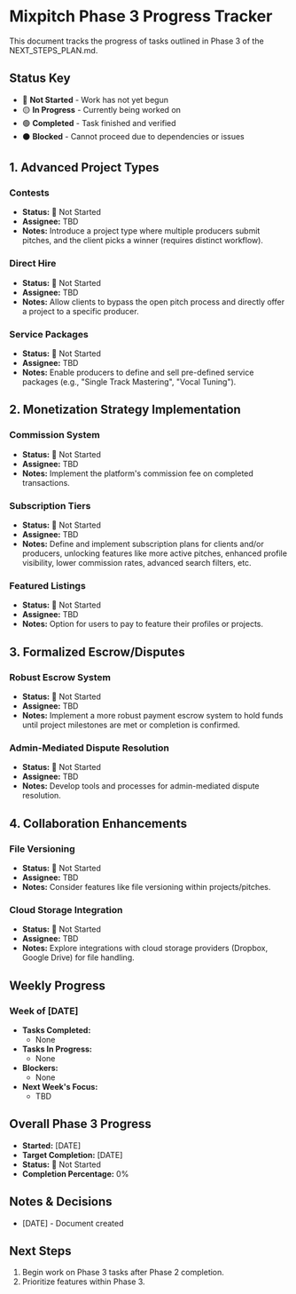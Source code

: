 # Mixpitch Phase 3 Progress Tracker

This document tracks the progress of tasks outlined in Phase 3 of the NEXT_STEPS_PLAN.md.

## Status Key
- 🔴 **Not Started** - Work has not yet begun
- 🟡 **In Progress** - Currently being worked on
- 🟢 **Completed** - Task finished and verified
- ⚫ **Blocked** - Cannot proceed due to dependencies or issues

## 1. Advanced Project Types

### Contests
- **Status:** 🔴 Not Started
- **Assignee:** TBD
- **Notes:** Introduce a project type where multiple producers submit pitches, and the client picks a winner (requires distinct workflow).

### Direct Hire
- **Status:** 🔴 Not Started
- **Assignee:** TBD
- **Notes:** Allow clients to bypass the open pitch process and directly offer a project to a specific producer.

### Service Packages
- **Status:** 🔴 Not Started
- **Assignee:** TBD
- **Notes:** Enable producers to define and sell pre-defined service packages (e.g., "Single Track Mastering", "Vocal Tuning").

## 2. Monetization Strategy Implementation

### Commission System
- **Status:** 🔴 Not Started
- **Assignee:** TBD
- **Notes:** Implement the platform's commission fee on completed transactions.

### Subscription Tiers
- **Status:** 🔴 Not Started
- **Assignee:** TBD
- **Notes:** Define and implement subscription plans for clients and/or producers, unlocking features like more active pitches, enhanced profile visibility, lower commission rates, advanced search filters, etc.

### Featured Listings
- **Status:** 🔴 Not Started
- **Assignee:** TBD
- **Notes:** Option for users to pay to feature their profiles or projects.

## 3. Formalized Escrow/Disputes

### Robust Escrow System
- **Status:** 🔴 Not Started
- **Assignee:** TBD
- **Notes:** Implement a more robust payment escrow system to hold funds until project milestones are met or completion is confirmed.

### Admin-Mediated Dispute Resolution
- **Status:** 🔴 Not Started
- **Assignee:** TBD
- **Notes:** Develop tools and processes for admin-mediated dispute resolution.

## 4. Collaboration Enhancements

### File Versioning
- **Status:** 🔴 Not Started
- **Assignee:** TBD
- **Notes:** Consider features like file versioning within projects/pitches.

### Cloud Storage Integration
- **Status:** 🔴 Not Started
- **Assignee:** TBD
- **Notes:** Explore integrations with cloud storage providers (Dropbox, Google Drive) for file handling.

## Weekly Progress

### Week of [DATE]
- **Tasks Completed:**
  - None
- **Tasks In Progress:**
  - None
- **Blockers:**
  - None
- **Next Week's Focus:**
  - TBD

## Overall Phase 3 Progress

- **Started:** [DATE]
- **Target Completion:** [DATE]
- **Status:** 🔴 Not Started
- **Completion Percentage:** 0%

## Notes & Decisions

- [DATE] - Document created

## Next Steps

1.  Begin work on Phase 3 tasks after Phase 2 completion.
2.  Prioritize features within Phase 3. 